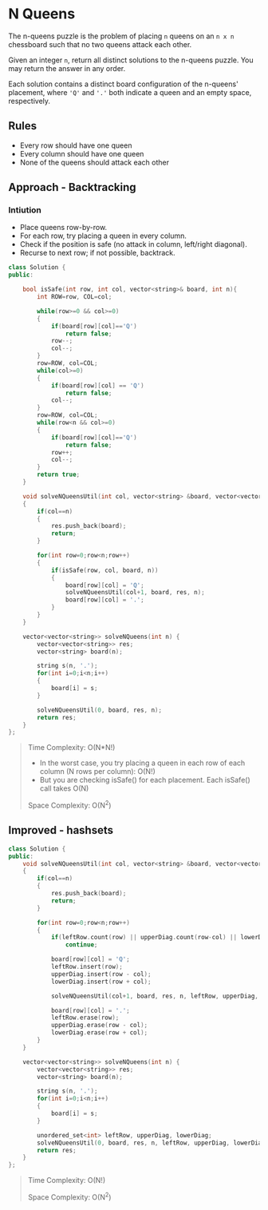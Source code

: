 # N Queens

The n-queens puzzle is the problem of placing `n` queens on an `n x n` chessboard such that no two queens attack each other.

Given an integer `n`, return all distinct solutions to the n-queens puzzle. You may return the answer in any order.

Each solution contains a distinct board configuration of the n-queens' placement, where `'Q'` and `'.'` both indicate a queen and an empty space, respectively.

## Rules

- Every row should have one queen
- Every column should have one queen
- None of the queens should attack each other


## Approach - Backtracking

### Intiution

- Place queens row-by-row.
- For each row, try placing a queen in every column.
- Check if the position is safe (no attack in column, left/right diagonal).
- Recurse to next row; if not possible, backtrack.


```cpp
class Solution {
public:

    bool isSafe(int row, int col, vector<string>& board, int n){
        int ROW=row, COL=col;

        while(row>=0 && col>=0)
        {
            if(board[row][col]=='Q')
                return false;
            row--;
            col--;
        }
        row=ROW, col=COL;
        while(col>=0)
        {
            if(board[row][col] == 'Q')
                return false;
            col--;
        }
        row=ROW, col=COL;
        while(row<n && col>=0)
        {
            if(board[row][col]=='Q')
                return false;
            row++;
            col--;
        }
        return true;
    }

    void solveNQueensUtil(int col, vector<string> &board, vector<vector<string>> &res, int n)
    {
        if(col==n)
        {
            res.push_back(board);
            return;
        }

        for(int row=0;row<n;row++)
        {
            if(isSafe(row, col, board, n))
            {
                board[row][col] = 'Q';
                solveNQueensUtil(col+1, board, res, n);
                board[row][col] = '.';
            }
        }
    }

    vector<vector<string>> solveNQueens(int n) {
        vector<vector<string>> res;
        vector<string> board(n);

        string s(n, '.');
        for(int i=0;i<n;i++)
        {
            board[i] = s;
        }

        solveNQueensUtil(0, board, res, n);
        return res;
    }
};
```

> Time Complexity: O(N*N!)
> - In the worst case, you try placing a queen in each row of each column (N rows per column): O(N!)
> - But you are checking isSafe() for each placement. Each isSafe() call takes O(N)
>
> Space Complexity: O(N<sup>2</sup>)

## Improved - hashsets

```cpp
class Solution {
public:
    void solveNQueensUtil(int col, vector<string> &board, vector<vector<string>> &res, int n, unordered_set<int> &leftRow, unordered_set<int> &upperDiag, unordered_set<int> &lowerDiag)
    {
        if(col==n)
        {
            res.push_back(board);
            return;
        }

        for(int row=0;row<n;row++)
        {
            if(leftRow.count(row) || upperDiag.count(row-col) || lowerDiag.count(row+col))
                continue;

            board[row][col] = 'Q';
            leftRow.insert(row);
            upperDiag.insert(row - col);
            lowerDiag.insert(row + col);

            solveNQueensUtil(col+1, board, res, n, leftRow, upperDiag, lowerDiag);

            board[row][col] = '.';
            leftRow.erase(row);
            upperDiag.erase(row - col);
            lowerDiag.erase(row + col);
        }
    }

    vector<vector<string>> solveNQueens(int n) {
        vector<vector<string>> res;
        vector<string> board(n);

        string s(n, '.');
        for(int i=0;i<n;i++)
        {
            board[i] = s;
        }

        unordered_set<int> leftRow, upperDiag, lowerDiag;
        solveNQueensUtil(0, board, res, n, leftRow, upperDiag, lowerDiag);
        return res;
    }
};
```

> Time Complexity: O(N!)
>
> Space Complexity: O(N<sup>2</sup>)